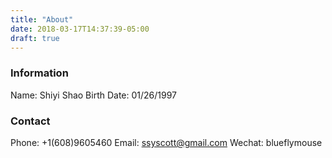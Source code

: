 ```yaml
---
title: "About"
date: 2018-03-17T14:37:39-05:00
draft: true
---
```


### Information

Name: Shiyi Shao
Birth Date: 01/26/1997

### Contact

Phone: +1(608)9605460
Email: ssyscott@gmail.com
Wechat: blueflymouse